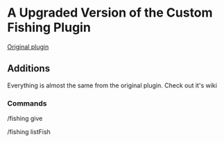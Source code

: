 <div align="center">
</div>
<h1>A Upgraded Version of the Custom Fishing Plugin</h1>
<a href="https://github.com/IlluzionzDev/CustomFishing">Original plugin</a>
<h2>Additions</h2>
<p>Everything is almost the same from the original plugin. Check out it's wiki</p>
<h3>Commands</h3>
<p>/fishing give <itemKey></p>
<p>/fishing listFish</p>
